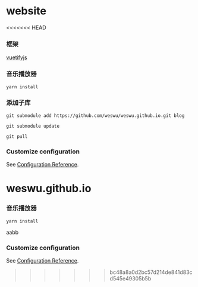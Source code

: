 # website

<<<<<<< HEAD
### 框架
[vuetifyjs][0]

### 音乐播放器
```javascript;
yarn install
```

### 添加子库
```javascript;
git submodule add https://github.com/weswu/weswu.github.io.git blog

git submodule update

git pull
```





### Customize configuration
See [Configuration Reference](https://cli.vuejs.org/config/).


[0]: https://vuetifyjs.com/zh-Hans/components/api-explorer/
weswu.github.io
=======
### 音乐播放器
```
yarn install
```
aabb

### Customize configuration
See [Configuration Reference](https://cli.vuejs.org/config/).
>>>>>>> bc48a8a0d2bc57d214de841d83cd545e49305b5b
